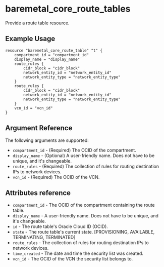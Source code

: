 # baremetal\_core\_route\_tables

Provide a route table resource.

## Example Usage

```
resource "baremetal_core_route_table" "t" {
    compartment_id = "compartment_id"
    display_name = "display_name"
    route_rules {
        cidr_block = "cidr_block"
        network_entity_id = "network_entity_id"
        network_entity_type = "network_entity_type"
    }
    route_rules {
        cidr_block = "cidr_block"
        network_entity_id = "network_entity_id"
        network_entity_type = "network_entity_type"
    }
    vcn_id = "vcn_id"
}
```

## Argument Reference

The following arguments are supported:

* `compartment_id` - (Required) The OCID of the compartment.
* `display_name` - (Optional) A user-friendly name. Does not have to be unique, and it's changeable.
* `route_rules` - (Required) The collection of rules for routing destination IPs to network devices.
* `vcn_id` - (Required) The OCID of the VCN.

## Attributes reference

* `compartment_id` - The OCID of the compartment containing the route table.
* `display_name` - A user-friendly name. Does not have to be unique, and it's changeable.
* `id` - The route table's Oracle Cloud ID (OCID).
* `state` - The route table's current state. [PROVISIONING, AVAILABLE, TERMINATING, TERMINATED]
* `route_rules` - The collection of rules for routing destination IPs to network devices.
* `time_created` - The date and time the security list was created.
* `vcn_id` - The OCID of the VCN the security list belongs to.
